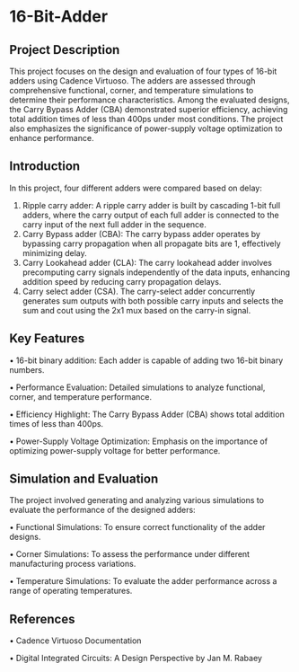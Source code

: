 # 16-Bit-Adder

## Project Description

This project focuses on the design and evaluation of four types of 16-bit adders using Cadence Virtuoso. The adders are assessed through comprehensive functional, corner, and temperature simulations to determine their performance characteristics. Among the evaluated designs, the Carry Bypass Adder (CBA) demonstrated superior efficiency, achieving total addition times of less than 400ps under most conditions. The project also emphasizes the significance of power-supply voltage optimization to enhance performance.

## Introduction

In this project, four different adders were compared based on delay:
1) Ripple carry adder: A ripple carry adder is built by cascading 1-bit full adders, where the carry output of each full adder is connected to the carry input of the next full adder in the sequence.
2) Carry Bypass adder (CBA): The carry bypass adder operates by bypassing carry propagation when all propagate bits are 1, effectively minimizing delay.
3) Carry Lookahead adder (CLA): The carry lookahead adder involves precomputing carry signals independently of the data inputs, enhancing addition speed by reducing carry propagation delays.
4) Carry select adder (CSA). The carry-select adder concurrently generates sum outputs with both possible carry inputs and selects the sum and cout using the 2x1 mux based on the carry-in signal.

## Key Features

•	16-bit binary addition: Each adder is capable of adding two 16-bit binary numbers.

•	Performance Evaluation: Detailed simulations to analyze functional, corner, and temperature performance.

•	Efficiency Highlight: The Carry Bypass Adder (CBA) shows total addition times of less than 400ps.

•	Power-Supply Voltage Optimization: Emphasis on the importance of optimizing power-supply voltage for better performance.

## Simulation and Evaluation
The project involved generating and analyzing various simulations to evaluate the performance of the designed adders:

•	Functional Simulations: To ensure correct functionality of the adder designs.

•	Corner Simulations: To assess the performance under different manufacturing process variations.

•	Temperature Simulations: To evaluate the adder performance across a range of operating temperatures.

## References
•	Cadence Virtuoso Documentation

•	Digital Integrated Circuits: A Design Perspective by Jan M. Rabaey



